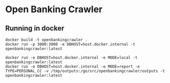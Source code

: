 # Open Banking Crawler

## Running in docker

```ssh
docker build -t openbankingcrawler .
docker run -p 3000:3000 -e DBHOST=host.docker.internal -t openbankingcrawler:latest
```

```ssh
docker run -e DBHOST=host.docker.internal -e MODE=local -t openbankingcrawler:latest
docker run -e DBHOST=host.docker.internal -e MODE=report -e TYPE=PERSONAL_CC -v /tmp/outputs:/go/src/openbankingcrawler/outputs -t openbankingcrawler:latest
```
